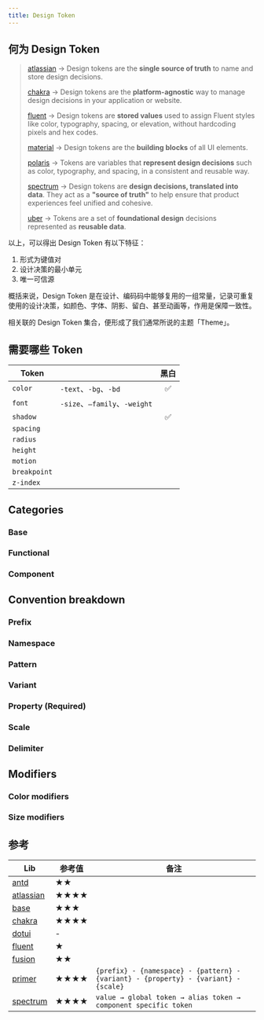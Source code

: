 ```yaml
---
title: Design Token
---
```


## 何为 Design Token

> [atlassian](https://atlassian.design/components/tokens/all-tokens) → Design tokens are the **single source of truth** to name and store design decisions.
>
> [chakra](https://www.chakra-ui.com/docs/theming/tokens) → Design tokens are the **platform-agnostic** way to manage design decisions in your application
> or website.
>
> [fluent](https://fluent2.microsoft.design/design-tokens) → Design tokens are **stored values** used to assign Fluent styles like color, typography, spacing,
> or elevation, without hardcoding pixels and hex codes.
>
> [material](https://m3.material.io/foundations/design-tokens/overview) → Design tokens are the **building blocks** of all UI elements.
>
> [polaris](https://polaris.shopify.com/tokens) → Tokens are variables that **represent design decisions** such as color, typography, and spacing, in a
> consistent and reusable way.
>
> [spectrum](https://spectrum.adobe.com/page/design-tokens) → Design tokens are **design decisions, translated into data**. They act as a **"source of truth"**
> to help ensure that product experiences feel unified and cohesive.
>
> [uber](https://base.uber.com/6d2425e9f/p/33fa5e-design-tokens) → Tokens are a set of **foundational design** decisions represented as **reusable data**.

以上，可以得出 Design Token 有以下特征：

1. 形式为键值对
2. 设计决策的最小单元
3. 唯一可信源

概括来说，Design Token 是在设计、编码码中能够复用的一组常量，记录可重复使用的设计决策，如颜色、字体、阴影、留白、甚至动画等，作用是保障一致性。

相关联的 Design Token 集合，便形成了我们通常所说的主题「Theme」。

## 需要哪些 Token

| Token | | 黑白 |
| --- | --- | :-: |
| `color` | `-text`、`-bg`、`-bd` | ✅ |
| `font` | `-size`、`–family`、`-weight` | |
| `shadow` | | ✅ |
| `spacing` | | |
| `radius` | | |
| `height` | | |
| `motion` | | |
| `breakpoint` | | |
| `z-index` | | |

## Categories

### Base

### Functional

### Component

## Convention breakdown

### Prefix

### Namespace

### Pattern

### Variant

### Property (Required)

### Scale

### Delimiter

## Modifiers

### Color modifiers

### Size modifiers

## 参考

| Lib | 参考值 | 备注 |
| --- | --- | --- |
| [antd](https://ant.design/docs/react/customize-theme) | ★★ | |
| [atlassian](https://atlassian.design/tokens/design-tokens) | ★★★★ | |
| [base](https://base.uber.com/6d2425e9f/p/33fa5e-design-tokens) | ★★★ | |
| [chakra](https://www.chakra-ui.com/docs/theming/tokens) | ★★★★ | |
| [dotui](https://dotui.org/docs/getting-started/design/design-tokens) | - | |
| [fluent](https://fluent2.microsoft.design/design-tokens) | ★ | |
| [fusion](https://fusion.design/pc/design/style/color) | ★★ | |
| [primer](https://primer.style/foundations/primitives/token-names) | ★★★★ | `{prefix} - {namespace} - {pattern} - {variant} - {property} - {variant} - {scale}` |
| [spectrum](https://spectrum.adobe.com/page/design-tokens) | ★★★★ | `value → global token → alias token → component specific token` |

